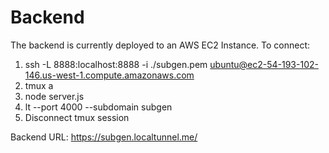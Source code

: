 # Backend
The backend is currently deployed to an AWS EC2 Instance. To connect:
1) ssh -L 8888:localhost:8888 -i ./subgen.pem ubuntu@ec2-54-193-102-146.us-west-1.compute.amazonaws.com
2) tmux a
3) node server.js
4) lt --port 4000 --subdomain subgen
5) Disconnect tmux session

Backend URL: https://subgen.localtunnel.me/